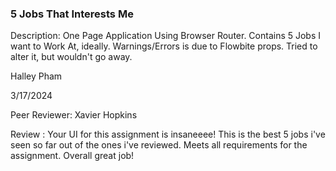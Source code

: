 ### 5 Jobs That Interests Me

Description: One Page Application Using Browser Router. Contains 5 Jobs I want to Work At, ideally. Warnings/Errors is due to Flowbite props. Tried to alter it, but wouldn't go away.

Halley Pham

3/17/2024

Peer Reviewer: Xavier Hopkins

Review : Your UI for this assignment is insaneeee! This is the best 5 jobs i've seen so far out of the ones i've reviewed. Meets all requirements for the assignment. Overall great job!
